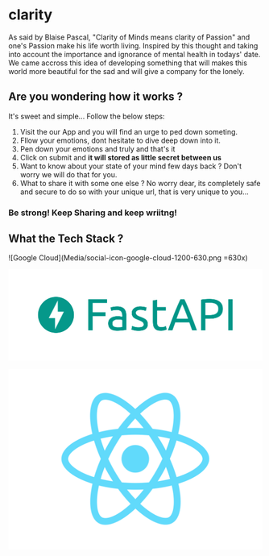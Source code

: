 # clarity

As said by Blaise Pascal, "Clarity of Minds means clarity of Passion" and one's Passion make his life worth living. Inspired by this thought and taking into account the importance and ignorance of mental health in todays' date. We came accross this idea of developing something that will makes this world more beautiful for the sad and will give a company for the lonely. 

## Are you wondering how it works ? 

It's sweet and simple... Follow the below steps:
1. Visit the our App and you will find an urge to ped down someting.
2. Fllow your emotions, dont hesitate to dive deep down into it.
3. Pen down your emotions and truly and that's it
4. Click on submit and **it will stored as little secret between us**
5. Want to know about your state of your mind few days back ? Don't worry we will do that for you.
6. What to share it with some one else ? No worry dear, its completely safe and secure to do so with your unique url, that is very unique to you...

### Be strong! Keep Sharing and keep wriitng! 

## What the Tech Stack ? 

![Google Cloud](Media/social-icon-google-cloud-1200-630.png =630x)

![Fast API](Media/logo-teal.png)

![ReactJS](Media/1280px-React-icon.svg.png)
